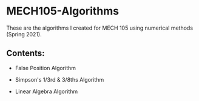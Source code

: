 # MECH105-Algorithms
These are the algorithms I created for MECH 105 using numerical methods (Spring 2021).

## Contents:

* False Position Algorithm

* Simpson's 1/3rd & 3/8ths Algorithm

* Linear Algebra Algorithm
